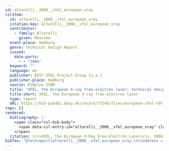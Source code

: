 ```yaml
---
id: altarelli__2006__xfel_european_xray
cslItem:
  id: altarelli__2006__xfel_european_xray
  citation-key: altarelli__2006__xfel_european_xray
  contributor:
    - family: Altarelli
      given: Massimo
  event-place: Hamburg
  genre: Technical Design Report
  issued:
    date-parts:
      - - "2006"
  keyword: ""
  language: en
  publisher: DESY XFEL Project Group [u.a.]
  publisher-place: Hamburg
  source: K10plus ISBN
  title: "XFEL, the European X-ray free-electron laser: technical design report"
  title-short: XFEL, the European X-ray free-electron laser
  type: report
  URL: https://bib-pubdb1.desy.de/record/77248/files/european-xfel-tdr.pdf
tags: []
rendered:
  bibliography: |-
    <span class="csl-bib-body">
      <span data-csl-entry-id="altarelli__2006__xfel_european_xray" class="csl-entry"><span class='title'><i><b><span style="font-style:normal;">XFEL, the European X-ray free-electron laser: technical design report</span></b></i></span>. <span class='date-bib'>(2006)</span>. [Technical Design Report]. DESY XFEL Project Group [u.a.]. <span class='URL'><a href='https://bib-pubdb1.desy.de/record/77248/files/european-xfel-tdr.pdf'>LINK</a></span></span>
    </span>
  citation: (<i>XFEL, the European X-Ray Free-Electron Laser</i>, 2006)
bibTex: "@techreport{altarelli__2006__xfel_european_xray,\n\taddress = {Hamburg},\n\tyear = {2006},\n\tinstitution = {DESY XFEL Project Group [u.a.]},\n\ttitle = {XFEL, the {European} {X}-ray free-electron laser: technical design report},\n\ttype = {Technical {Design} {Report}},\n\turl = {https://bib-pubdb1.desy.de/record/77248/files/european-xfel-tdr.pdf},\n}\n\n"
---
```

